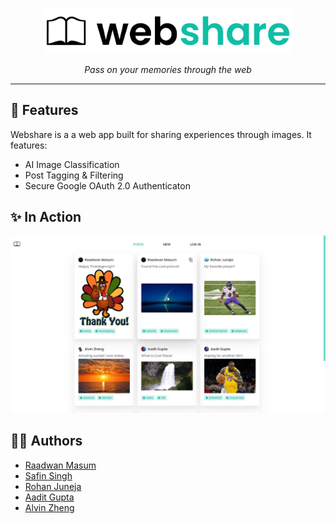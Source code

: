 <p align="center">
    <img src="./docs/logo.svg" width="400" />
</p>

<p align="center">
    <i>Pass on your memories through the web</i>
    <hr />
</p>

## 🎨 Features

Webshare is a a web app built for sharing experiences through images. It features:

-   AI Image Classification
-   Post Tagging & Filtering
-   Secure Google OAuth 2.0 Authenticaton

## ✨ In Action

<img src="./docs/demo.png" />

## 👨‍💻 Authors

-   [Raadwan Masum](https://raadwan.com)
-   [Safin Singh](https://safin.dev)
-   [Rohan Juneja](https://rohanj.dev)
-   [Aadit Gupta](https://aaditgupta.tech)
-   [Alvin Zheng](https://www.linkedin.com/in/alvin-zheng-q/)
